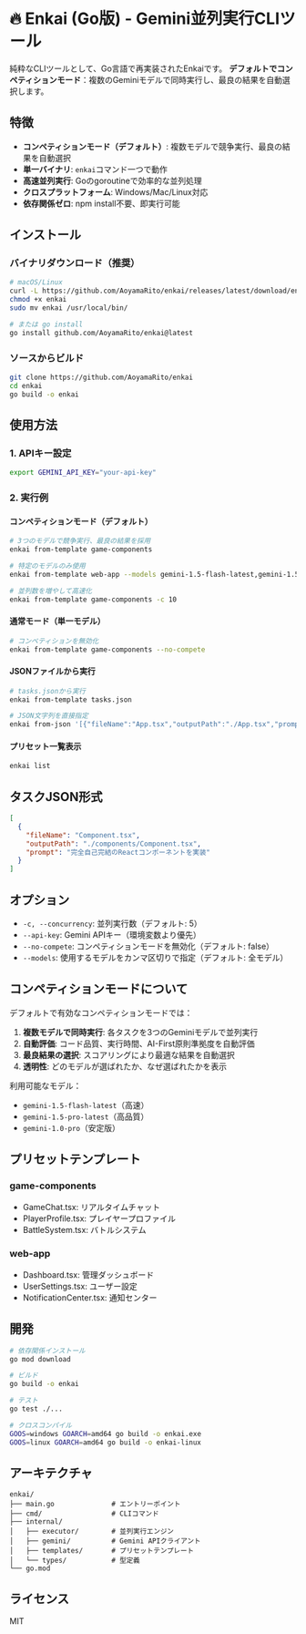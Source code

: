 # 🔥 Enkai (Go版) - Gemini並列実行CLIツール

純粋なCLIツールとして、Go言語で再実装されたEnkaiです。
**デフォルトでコンペティションモード**：複数のGeminiモデルで同時実行し、最良の結果を自動選択します。

## 特徴

- **コンペティションモード（デフォルト）**: 複数モデルで競争実行、最良の結果を自動選択
- **単一バイナリ**: `enkai`コマンド一つで動作
- **高速並列実行**: Goのgoroutineで効率的な並列処理
- **クロスプラットフォーム**: Windows/Mac/Linux対応
- **依存関係ゼロ**: npm install不要、即実行可能

## インストール

### バイナリダウンロード（推奨）
```bash
# macOS/Linux
curl -L https://github.com/AoyamaRito/enkai/releases/latest/download/enkai-$(uname -s)-$(uname -m) -o enkai
chmod +x enkai
sudo mv enkai /usr/local/bin/

# または go install
go install github.com/AoyamaRito/enkai@latest
```

### ソースからビルド
```bash
git clone https://github.com/AoyamaRito/enkai
cd enkai
go build -o enkai
```

## 使用方法

### 1. APIキー設定
```bash
export GEMINI_API_KEY="your-api-key"
```

### 2. 実行例

#### コンペティションモード（デフォルト）
```bash
# 3つのモデルで競争実行、最良の結果を採用
enkai from-template game-components

# 特定のモデルのみ使用
enkai from-template web-app --models gemini-1.5-flash-latest,gemini-1.5-pro-latest

# 並列数を増やして高速化
enkai from-template game-components -c 10
```

#### 通常モード（単一モデル）
```bash
# コンペティションを無効化
enkai from-template game-components --no-compete
```

#### JSONファイルから実行
```bash
# tasks.jsonから実行
enkai from-template tasks.json

# JSON文字列を直接指定
enkai from-json '[{"fileName":"App.tsx","outputPath":"./App.tsx","prompt":"シンプルなTodoアプリ"}]'
```

#### プリセット一覧表示
```bash
enkai list
```

## タスクJSON形式
```json
[
  {
    "fileName": "Component.tsx",
    "outputPath": "./components/Component.tsx",
    "prompt": "完全自己完結のReactコンポーネントを実装"
  }
]
```

## オプション

- `-c, --concurrency`: 並列実行数（デフォルト: 5）
- `--api-key`: Gemini APIキー（環境変数より優先）
- `--no-compete`: コンペティションモードを無効化（デフォルト: false）
- `--models`: 使用するモデルをカンマ区切りで指定（デフォルト: 全モデル）

## コンペティションモードについて

デフォルトで有効なコンペティションモードでは：

1. **複数モデルで同時実行**: 各タスクを3つのGeminiモデルで並列実行
2. **自動評価**: コード品質、実行時間、AI-First原則準拠度を自動評価
3. **最良結果の選択**: スコアリングにより最適な結果を自動選択
4. **透明性**: どのモデルが選ばれたか、なぜ選ばれたかを表示

利用可能なモデル：
- `gemini-1.5-flash-latest`（高速）
- `gemini-1.5-pro-latest`（高品質）
- `gemini-1.0-pro`（安定版）

## プリセットテンプレート

### game-components
- GameChat.tsx: リアルタイムチャット
- PlayerProfile.tsx: プレイヤープロファイル
- BattleSystem.tsx: バトルシステム

### web-app
- Dashboard.tsx: 管理ダッシュボード
- UserSettings.tsx: ユーザー設定
- NotificationCenter.tsx: 通知センター

## 開発

```bash
# 依存関係インストール
go mod download

# ビルド
go build -o enkai

# テスト
go test ./...

# クロスコンパイル
GOOS=windows GOARCH=amd64 go build -o enkai.exe
GOOS=linux GOARCH=amd64 go build -o enkai-linux
```

## アーキテクチャ

```
enkai/
├── main.go              # エントリーポイント
├── cmd/                 # CLIコマンド
├── internal/
│   ├── executor/        # 並列実行エンジン
│   ├── gemini/          # Gemini APIクライアント
│   ├── templates/       # プリセットテンプレート
│   └── types/           # 型定義
└── go.mod
```

## ライセンス

MIT